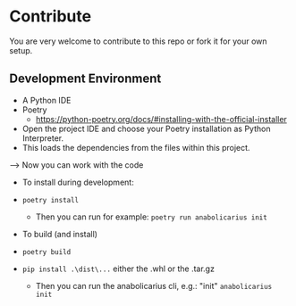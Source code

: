 # Contribute

You are very welcome to contribute to this repo or fork it for your own setup.

## Development Environment

- A Python IDE
- Poetry
  - https://python-poetry.org/docs/#installing-with-the-official-installer
- Open the project IDE and choose your Poetry installation as Python Interpreter.
- This loads the dependencies from the files within this project.

--> Now you can work with the code

- To install during development:
- `poetry install`
  - Then you can run for example: `poetry run anabolicarius init`


- To build (and install)
- `poetry build`
- `pip install .\dist\...` either the .whl or the .tar.gz
  - Then you can run the anabolicarius cli, e.g.: "init" ``anabolicarius init``